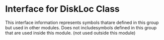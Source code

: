 
# Interface for DiskLoc Class
This interface information represents symbols thatare defined in this group but used in other modules.  Does not includesymbols defined in this group that are used inside this module.
(not used outside this module)
